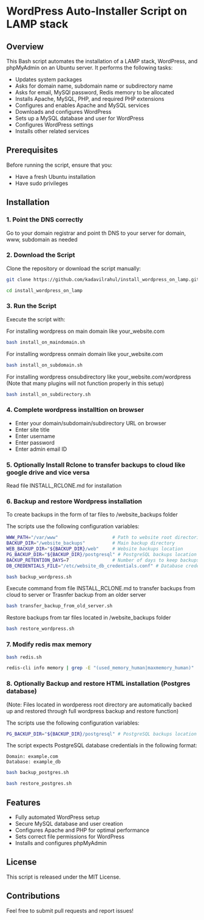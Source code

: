 # WordPress Auto-Installer Script on LAMP stack

## Overview

This Bash script automates the installation of a LAMP stack, WordPress, and phpMyAdmin on an Ubuntu server. It performs the following tasks:

* Updates system packages
* Asks for domain name, subdomain name or subdirectory name
* Asks for email, MySQl password, Redis memory to be allocated
* Installs Apache, MySQL, PHP, and required PHP extensions
* Configures and enables Apache and MySQL services
* Downloads and configures WordPress
* Sets up a MySQL database and user for WordPress
* Configures WordPress settings
* Installs other related services

## Prerequisites

Before running the script, ensure that you:

* Have a fresh Ubuntu installation
* Have sudo privileges

## Installation

### 1. Point the DNS correctly
Go to your domain registrar and point th DNS to your server for domain, www, subdomain as needed

### 2.  Download the Script
Clone the repository or download the script manually:

```bash
git clone https://github.com/kadavilrahul/install_wordpress_on_lamp.git
```
```bash
cd install_wordpress_on_lamp
```

### 3. Run the Script

Execute the script with:

For installing wordpress on main domain like your_website.com

```bash
bash install_on_maindomain.sh
```
For installing wordpress onmain domain like your_website.com

```bash
bash install_on_subdomain.sh
```
For installing wordpress onsubdirectory like your_website.com/wordpress
(Note that many plugins will not function properly in this setup)

```bash
bash install_on_subdirectory.sh
```

### 4. Complete wordpress installtion on browser

* Enter your domain/subdomain/subdirectory URL on browser 
* Enter site title
* Enter username
* Enter password
* Enter admin email ID

### 5. Optionally Install Rclone to transfer backups to cloud like google drive and vice versa

Read file INSTALL_RCLONE.md for installation

### 6. Backup and restore Wordpress installation

To create backups in the form of tar files to /website_backups folder

The scripts use the following configuration variables:

```bash
WWW_PATH="/var/www"                    # Path to website root directories
BACKUP_DIR="/website_backups"          # Main backup directory
WEB_BACKUP_DIR="${BACKUP_DIR}/web"     # Website backups location
PG_BACKUP_DIR="${BACKUP_DIR}/postgresql" # PostgreSQL backups location
BACKUP_RETENTION_DAYS=7                # Number of days to keep backups
DB_CREDENTIALS_FILE="/etc/website_db_credentials.conf" # Database credentials file
```

```bash
bash backup_wordpress.sh
```
Execute command from file INSTALL_RCLONE.md to transfer backups from cloud to server
or 
Trasnfer backup from an older server

```bash
bash transfer_backup_from_old_server.sh
```

Restore backups from tar files located in /website_backups folder

```bash
bash restore_wordpress.sh
```

### 7. Modify redis max memory

```bash
bash redis.sh
```

```bash
redis-cli info memory | grep -E "(used_memory_human|maxmemory_human)"
```

### 8. Optionally Backup and restore HTML installation (Postgres database)
(Note: Files located in wordperess root directory are automatically backed up and restored through full wordpress backup and restore function)

The scripts use the following configuration variables:

```bash
PG_BACKUP_DIR="${BACKUP_DIR}/postgresql" # PostgreSQL backups location
```
The script expects PostgreSQL database credentials in the following format:

```
Domain: example.com
Database: example_db
```

```bash
bash backup_postgres.sh
```
```bash
bash restore_postgres.sh
```

## Features

* Fully automated WordPress setup
* Secure MySQL database and user creation
* Configures Apache and PHP for optimal performance
* Sets correct file permissions for WordPress
* Installs and configures phpMyAdmin

## License

This script is released under the MIT License.


## Contributions

Feel free to submit pull requests and report issues!
